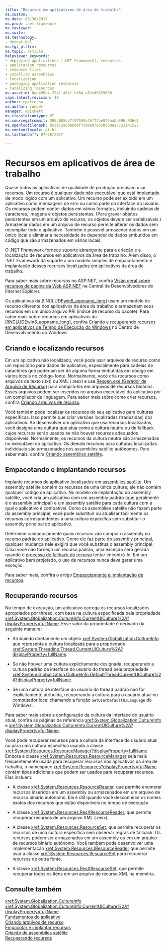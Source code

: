 ```yaml
---
title: "Recursos em aplicativos de área de trabalho"
ms.custom: 
ms.date: 03/30/2017
ms.prod: .net-framework
ms.reviewer: 
ms.suite: 
ms.technology:
- dotnet-bcl
ms.tgt_pltfrm: 
ms.topic: article
helpviewer_keywords:
- deploying applications [.NET Framework], resources
- application resources
- resource files
- satellite assemblies
- localization
- packaging application resources
- localizing resources
ms.assetid: 8ad495d4-2941-40cf-bf64-e82e85825890
caps.latest.revision: 19
author: rpetrusha
ms.author: ronpet
manager: wpickett
ms.translationtype: HT
ms.sourcegitcommit: 306c608dc7f97594ef6f72ae0f5aaba596c936e1
ms.openlocfilehash: 95ca72a6da8def7c98a978650c60a27722141527
ms.contentlocale: pt-br
ms.lasthandoff: 07/28/2017

---
```

# <a name="resources-in-desktop-apps"></a>Recursos em aplicativos de área de trabalho
Quase todos os aplicativos de qualidade de produção precisam usar recursos. Um recurso é qualquer dado não executável que está implantado de modo lógico com um aplicativo. Um recurso pode ser exibido em um aplicativo como mensagens de erro ou como parte da interface do usuário. Os recursos podem conter dados em vários formatos, incluindo cadeias de caracteres, imagens e objetos persistentes. (Para gravar objetos persistentes em um arquivo de recurso, os objetos devem ser serializáveis.) Armazenar dados em um arquivo de recurso permite alterar os dados sem recompilar todo o aplicativo. Também é possível armazenar dados em um único local e eliminar a necessidade de depender de dados embutidos em código que são armazenados em vários locais.  
  
 O .NET Framework fornece suporte abrangente para a criação e a localização de recursos em aplicativos da área de trabalho. Além disso, o .NET Framework dá suporte a um modelo simples de empacotamento e implantação desses recursos localizados em aplicativos da área de trabalho.  
  
 Para saber mais sobre recursos no ASP.NET, confira [Visão geral sobre recursos de página da Web ASP.NET](http://msdn.microsoft.com/library/0936b3b2-9e6e-4abe-9c06-364efef9dbbd) na Central de Desenvolvedores do Internet Explorer.  
  
 Os aplicativos da [!INCLUDE[win8_appname_long](../../../includes/win8-appname-long-md.md)] usam um modelo de recurso diferente dos aplicativos da área de trabalho e armazenam seus recursos em um único arquivo PRI (índice de recurso do pacote). Para saber mais sobre recursos em aplicativos da [!INCLUDE[win8_appname_long](../../../includes/win8-appname-long-md.md)], confira [Criando e recuperando recursos em aplicativos de Tempo de Execução do Windows](http://go.microsoft.com/fwlink/p/?LinkId=241674) no Centro de Desenvolvimento do Windows.  
  
## <a name="creating-and-localizing-resources"></a>Criando e localizando recursos  
 Em um aplicativo não localizado, você pode usar arquivos de recurso como um repositório para dados de aplicativo, especialmente para cadeias de caracteres que poderiam ser de alguma forma embutidas em código em vários locais no código-fonte. Normalmente, você cria recursos como arquivos de texto (.txt) ou XML (.resx) e usa [Resgen.exe (Gerador de Arquivo de Recurso)](../../../docs/framework/tools/resgen-exe-resource-file-generator.md) para compilá-los em arquivos de recursos binários. Esses arquivos podem ser inseridos no arquivo executável do aplicativo por um compilador de linguagem. Para saber mais sobre como criar recursos, confira [Criando arquivos de recurso](../../../docs/framework/resources/creating-resource-files-for-desktop-apps.md).  
  
 Você também pode localizar os recursos do seu aplicativo para culturas específicas. Isso permite que criar versões localizadas (traduzidas) dos aplicativos. Ao desenvolver um aplicativo que usa recursos localizados, você designa uma cultura que atua como a cultura neutra ou de fallback cujos recursos serão usados se não houver recursos adequados disponíveis. Normalmente, os recursos da cultura neutra são armazenados no executável do aplicativo. Os demais recursos para culturas localizadas individuais são armazenados nos assemblies satélite autônomos. Para saber mais, confira [Criando assemblies satélite](../../../docs/framework/resources/creating-satellite-assemblies-for-desktop-apps.md).  
  
## <a name="packaging-and-deploying-resources"></a>Empacotando e implantando recursos  
 Implante recursos de aplicativo localizados em [assemblies satélite](../../../docs/framework/resources/packaging-and-deploying-resources-in-desktop-apps.md). Um assembly satélite contém os recursos de uma única cultura; ele não contém qualquer código de aplicativo. No modelo de implantação do assembly satélite, você cria um aplicativo com um assembly padrão (que geralmente é o assembly principal) e um assembly satélite para cada cultura com a qual o aplicativo é compatível. Como os assemblies satélite não fazem parte do assembly principal, você pode substituir ou atualizar facilmente os recursos correspondentes a uma cultura específica sem substituir o assembly principal do aplicativo.  
  
 Determine cuidadosamente quais recursos vão compor o assembly do recurso padrão do aplicativo. Como ele faz parte do assembly principal, qualquer mudança nele exigirá que você substitua o assembly principal. Caso você não forneça um recurso padrão, uma exceção será gerada quando o [processo de fallback do recurso](../../../docs/framework/resources/packaging-and-deploying-resources-in-desktop-apps.md) tentar encontrá-lo. Em um aplicativo bem projetado, o uso de recursos nunca deve gerar uma exceção.  
  
 Para saber mais, confira o artigo [Empacotamento e implantação de recursos](../../../docs/framework/resources/packaging-and-deploying-resources-in-desktop-apps.md).  
  
## <a name="retrieving-resources"></a>Recuperando recursos  
 No tempo de execução, um aplicativo carrega os recursos localizados apropriados por thread, com base na cultura especificada pela propriedade <xref:System.Globalization.CultureInfo.CurrentUICulture%2A?displayProperty=fullName>. Esse valor da propriedade é derivado da seguinte maneira:  
  
-   Atribuindo diretamente um objeto <xref:System.Globalization.CultureInfo> que representa a cultura localizada para a propriedade <xref:System.Threading.Thread.CurrentUICulture%2A?displayProperty=fullName>.  
  
-   Se não houver uma cultura explicitamente designada, recuperando a cultura padrão da interface do usuário do thread pela propriedade <xref:System.Globalization.CultureInfo.DefaultThreadCurrentUICulture%2A?displayProperty=fullName>.  
  
-   Se uma cultura de interface do usuário do thread padrão não for explicitamente atribuída, recuperando a cultura para o usuário atual no computador local chamando a função `GetUserDefaultUILanguage` do Windows.  
  
 Para saber mais sobre a configuração da cultura da interface do usuário atual, confira as páginas de referência <xref:System.Globalization.CultureInfo> e <xref:System.Globalization.CultureInfo.CurrentUICulture%2A?displayProperty=fullName>.  
  
 Você pode recuperar recursos para a cultura da interface do usuário atual ou para uma cultura específica usando a classe <xref:System.Resources.ResourceManager?displayProperty=fullName>. Embora a classe <xref:System.Resources.ResourceManager> seja mais frequentemente usada para recuperar recursos nos aplicativos da área de trabalho, o namespace <xref:System.Resources?displayProperty=fullName> contém tipos adicionais que podem ser usados para recuperar recursos. Elas incluem:  
  
-   A classe <xref:System.Resources.ResourceReader>, que permite enumerar recursos inseridos em um assembly ou armazenados em um arquivo de recurso binário autônomo. Ela é útil quando você desconhece os nomes exatos dos recursos que estão disponíveis no tempo de execução.  
  
-   A classe <xref:System.Resources.ResXResourceReader>, que permite recuperar recursos de um arquivo XML (.resx).  
  
-   A classe <xref:System.Resources.ResourceSet>, que permite recuperar os recursos de uma cultura específica sem observar regras de fallback. Os recursos podem ser armazenados em um assembly ou em um arquivo de recursos binário autônomo. Você também pode desenvolver uma implementação <xref:System.Resources.IResourceReader> que permite usar a classe <xref:System.Resources.ResourceSet> para recuperar recursos de outra fonte.  
  
-   A classe <xref:System.Resources.ResXResourceSet>, que permite recuperar todos os itens em um arquivo de recurso XML na memória.  
  
## <a name="see-also"></a>Consulte também  
 <xref:System.Globalization.CultureInfo>   
 <xref:System.Globalization.CultureInfo.CurrentUICulture%2A?displayProperty=fullName>   
 [Fundamentos do aplicativo](../../../docs/standard/application-essentials.md)   
 [Criando arquivos de recurso](../../../docs/framework/resources/creating-resource-files-for-desktop-apps.md)   
 [Empacotar e implantar recursos](../../../docs/framework/resources/packaging-and-deploying-resources-in-desktop-apps.md)   
 [Criação de assemblies satélite](../../../docs/framework/resources/creating-satellite-assemblies-for-desktop-apps.md)   
 [Recuperando recursos](../../../docs/framework/resources/retrieving-resources-in-desktop-apps.md)

